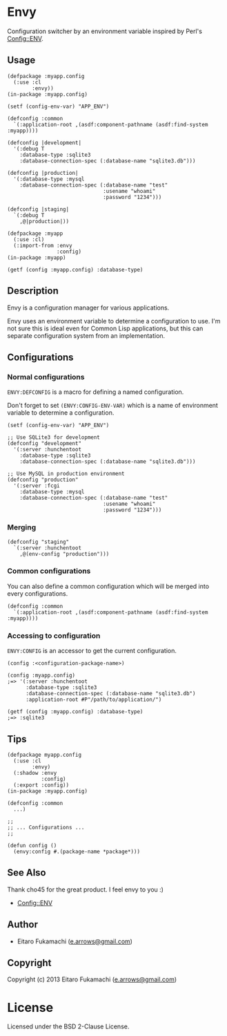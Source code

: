 # Envy

Configuration switcher by an environment variable inspired by Perl's [Config::ENV](http://search.cpan.org/~satoh/Config-ENV/lib/Config/ENV.pm).

## Usage

```common-lisp
(defpackage :myapp.config
  (:use :cl
        :envy))
(in-package :myapp.config)

(setf (config-env-var) "APP_ENV")

(defconfig :common
  `(:application-root ,(asdf:component-pathname (asdf:find-system :myapp))))

(defconfig |development|
  '(:debug T
    :database-type :sqlite3
    :database-connection-spec (:database-name "sqlite3.db")))

(defconfig |production|
  '(:database-type :mysql
    :database-connection-spec (:database-name "test"
                               :usename "whoami"
                               :password "1234")))

(defconfig |staging|
  `(:debug T
    ,@|production|))
```

```common-lisp
(defpackage :myapp
  (:use :cl)
  (:import-from :envy
                :config)
(in-package :myapp)

(getf (config :myapp.config) :database-type)
```

## Description

Envy is a configuration manager for various applications.

Envy uses an environment variable to determine a configuration to use. I'm not sure this is ideal even for Common Lisp applications, but this can separate configuration system from an implementation.

## Configurations

### Normal configurations

`ENVY:DEFCONFIG` is a macro for defining a named configuration.

Don't forget to set `(ENVY:CONFIG-ENV-VAR)` which is a name of environment variable to determine a configuration.

```common-lisp
(setf (config-env-var) "APP_ENV")

;; Use SQLite3 for development
(defconfig "development"
  '(:server :hunchentoot
    :database-type :sqlite3
    :database-connection-spec (:database-name "sqlite3.db")))

;; Use MySQL in production environment
(defconfig "production"
  '(:server :fcgi
    :database-type :mysql
    :database-connection-spec (:database-name "test"
                               :usename "whoami"
                               :password "1234")))
```

### Merging

```common-lisp
(defconfig "staging"
  `(:server :hunchentoot
    ,@(env-config "production")))
```

### Common configurations

You can also define a common configuration which will be merged into every configurations.

```common-lisp
(defconfig :common
  `(:application-root ,(asdf:component-pathname (asdf:find-system :myapp))))
```

### Accessing to configuration

`ENVY:CONFIG` is an accessor to get the current configuration.

```common-lisp
(config :<configuration-package-name>)

(config :myapp.config)
;=> '(:server :hunchentoot
      :database-type :sqlite3
      :database-connection-spec (:database-name "sqlite3.db")
      :application-root #P"/path/to/application/")

(getf (config :myapp.config) :database-type)
;=> :sqlite3
```

## Tips

```common-lisp
(defpackage myapp.config
  (:use :cl
        :envy)
  (:shadow :envy
           :config)
  (:export :config))
(in-package :myapp.config)

(defconfig :common
  ...)

;;
;; ... Configurations ...
;;

(defun config ()
  (envy:config #.(package-name *package*)))
```

## See Also

Thank cho45 for the great product. I feel envy to you :)

- [Config::ENV](http://search.cpan.org/~satoh/Config-ENV/lib/Config/ENV.pm)

## Author

* Eitaro Fukamachi (e.arrows@gmail.com)

## Copyright

Copyright (c) 2013 Eitaro Fukamachi (e.arrows@gmail.com)

# License

Licensed under the BSD 2-Clause License.
